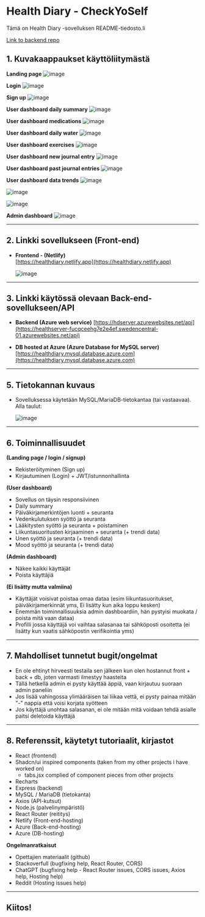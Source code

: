 # Health Diary - CheckYoSelf

Tämä on Health Diary -sovelluksen README-tiedosto.li

[Link to backend repo](https://github.com/oliverhazley/server-school/tree/main)

## 1. Kuvakaappaukset käyttöliitymästä

**Landing page**
![image](https://github.com/user-attachments/assets/fb632779-8ee7-4507-aac5-4fbe7abd7386)

**Login**
![image](https://github.com/user-attachments/assets/e241423e-e1ca-4ebd-8fca-99337c2c864b)

**Sign up**
![image](https://github.com/user-attachments/assets/7c167305-d360-4c70-8106-553c46a43717)

**User dashboard daily summary**
![image](https://github.com/user-attachments/assets/9a1c8ca0-29d5-428e-a705-22b2ad91d02e)

**User dashboard medications**
![image](https://github.com/user-attachments/assets/3074e319-8780-4764-b613-860118d60ae6)

**User dashboard daily water**
![image](https://github.com/user-attachments/assets/91934cc4-05c4-4c55-9d25-ae9c84d1ab1c)

**User dashboard exercises**
![image](https://github.com/user-attachments/assets/0e6abf2d-628c-406c-b5fa-08e2959ca4f7)

**User dashboard new journal entry**
![image](https://github.com/user-attachments/assets/4a5b25cd-8e9a-431f-b405-5cb8231b024f)

**User dashboard past journal entries**
![image](https://github.com/user-attachments/assets/201c310b-9803-464e-a5d6-23fac4fefb0b)

**User dashboard data trends**
![image](https://github.com/user-attachments/assets/c3b5262b-bdde-4aec-a67e-c1b5aa40e465)

![image](https://github.com/user-attachments/assets/b53f7351-608a-42f3-b5a2-61324db090b2)

![image](https://github.com/user-attachments/assets/47bdc72c-0718-477c-8aaa-fcea49a321a1)

**Admin dashboard**
![image](https://github.com/user-attachments/assets/3f196e20-163f-4b83-822b-8081cb5e2545)


---

## 2. Linkki sovellukseen (Front-end)

- **Frontend - (Netlify)**  
  [https://healthdiary.netlify.app](https://healthdiary.netlify.app)

  ![image](https://github.com/user-attachments/assets/99fd7464-2f17-4dd6-bf10-3063d8ee3314)


---

## 3. Linkki käytössä olevaan Back-end-sovellukseen/API

- **Backend (Azure web service)** 
  [https://hdserver.azurewebsites.net/api](https://healthserver-fucqceehg7e2e4ef.swedencentral-01.azurewebsites.net/api)

- **DB hosted at Azure (Azure Database for MySQL server)**
  [https://healthdiary.mysql.database.azure.com](https://healthdiary.mysql.database.azure.com)


---

## 5. Tietokannan kuvaus

- Sovelluksessa käytetään MySQL/MariaDB-tietokantaa (tai vastaavaa). Alla taulut:

  ![image](https://github.com/user-attachments/assets/8d70a38b-5bab-4c43-bcf2-e3e68d1b62a9)

---

## 6. Toiminnallisuudet

**(Landing page / login / signup)**

- Rekisteröityminen (Sign up)
- Kirjautuminen (Login) + JWT/istunnonhallinta

**(User dashboard)**

- Sovellus on täysin responsiivinen
- Daily summary
- Päiväkirjamerkintöjen luonti + seuranta
- Vedenkulutuksen syöttö ja seuranta
- Lääkitysten syöttö ja seuranta + poistaminen
- Liikuntasuoritusten kirjaaminen + seuranta (+ trendi data)
- Unen syöttö ja seuranta (+ trendi data)
- Mood syöttö ja seuranta (+ trendi data)

**(Admin dashboard)**

- Näkee kaikki käyttäjät
- Poista käyttäjiä

**(Ei lisätty mutta valmiina)**

- Käyttäjät voisivat poistaa omaa dataa (esim liikuntasuoritukset, päiväkirjamerkinnät yms, Ei lisätty kun aika loppu kesken)
- Enemmän toiminnallisuuksia admin dashboardiin, hän pystyisi muokata / poista mitä vaan dataa)
- Profilli jossa käyttäjä voi vaihtaa salasanaa tai sähköposti osoitetta (ei lisätty kun vaatis sähköpostin verifikointia yms)

---

## 7. Mahdolliset tunnetut bugit/ongelmat

- En ole ehtinyt hirveesti testaila sen jälkeen kun olen hostannut front + back + db, joten varmasti ilmestyy haasteita
- Tällä hetkellä admin ei pysty käyttää äppiä, vaan kirjautuu suoraan admin paneliin
- Jos lisää vahingossa ylimääräisen tai liikaa vettä, ei pysty painaa mitään "-" nappia että voisi korjata syötteen
- Jos käyttäjä unohtaa salasanan, ei ole mitään mitä voidaan tehdä asialle paitsi deletoida käyttäjä

---

## 8. Referenssit, käytetyt tutoriaalit, kirjastot


- React (frontend)
- Shadcn/ui inspired components (taken from my other projects i have worked on)
    - tabs.jsx complied of component pieces from other projects
- Recharts
- Express (backend)
- MySQL / MariaDB (tietokanta)
- Axios (API-kutsut)
- Node.js (palvelinympäristö)
- React Router (reititys)
- Netlify (Front-end-hosting)
- Azure (Back-end-hosting)
- Azure (DB-hosting)

**Ongelmanratkaisut**

- Opettajien materiaalit (github)
- Stackoverfull (bugfixing help, React Router, CORS)
- ChatGPT (bugfixing help - React Router issues, CORS issues, Axios help, Hosting help)
- Reddit (Hosting issues help)


---

## Kiitos! 
  



